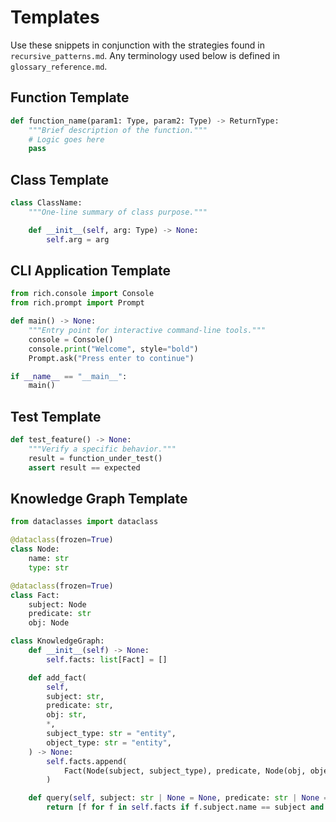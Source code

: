 # Templates

Use these snippets in conjunction with the strategies found in
`recursive_patterns.md`. Any terminology used below is defined in
`glossary_reference.md`.

## Function Template
```python
def function_name(param1: Type, param2: Type) -> ReturnType:
    """Brief description of the function."""
    # Logic goes here
    pass
```

## Class Template
```python
class ClassName:
    """One-line summary of class purpose."""

    def __init__(self, arg: Type) -> None:
        self.arg = arg
```

## CLI Application Template
```python
from rich.console import Console
from rich.prompt import Prompt

def main() -> None:
    """Entry point for interactive command-line tools."""
    console = Console()
    console.print("Welcome", style="bold")
    Prompt.ask("Press enter to continue")

if __name__ == "__main__":
    main()
```

## Test Template
```python
def test_feature() -> None:
    """Verify a specific behavior."""
    result = function_under_test()
    assert result == expected
```

## Knowledge Graph Template
```python
from dataclasses import dataclass

@dataclass(frozen=True)
class Node:
    name: str
    type: str

@dataclass(frozen=True)
class Fact:
    subject: Node
    predicate: str
    obj: Node

class KnowledgeGraph:
    def __init__(self) -> None:
        self.facts: list[Fact] = []

    def add_fact(
        self,
        subject: str,
        predicate: str,
        obj: str,
        *,
        subject_type: str = "entity",
        object_type: str = "entity",
    ) -> None:
        self.facts.append(
            Fact(Node(subject, subject_type), predicate, Node(obj, object_type))
        )

    def query(self, subject: str | None = None, predicate: str | None = None) -> list[Fact]:
        return [f for f in self.facts if f.subject.name == subject and f.predicate == predicate]
```
